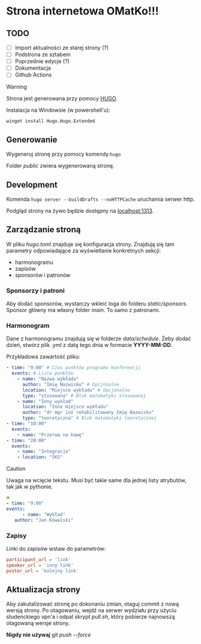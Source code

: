 # Strona internetowa OMatKo!!!

## TODO

- [ ] Import aktualności ze starej strony (?)
- [ ] Podstrona ze sztabem
- [ ] Poprzednie edycje (?)
- [ ] Dokumentacja
- [ ] Github Actions

> [!WARNING]
>
> Strona jest generowana przy pomocy [HUGO](https://gohugo.io/).
>
> Instalacja na Windowsie (w powershell'u):
>
> `winget install Hugo.Hugo.Extended`

## Generowanie

Wygeneruj stronę przy pomocy komendy:`hugo`

Folder _public_ zwiera wygenerowaną stronę.

## Development

Komenda `hugo server --buildDrafts --noHTTPCache` uruchamia serwer http.

Podgląd strony na żywo będzie dostępny na [localhost:1313](http://localhost:1313).

## Zarządzanie stroną

W pliku _hugo.toml_ znajduje się konfiguracja strony.
Znajdują się tam parametry odpowiadające za wyświetlanie konkretnych sekcji:

- harmonogramu
- zapisów
- sponsorów i patronów

### Sponsorzy i patroni

Aby dodać sponsorów, wystarczy wkleić loga do folderu _static/sponsors_. Sponsor główny ma własny folder _main_.
To samo z patronami.

### Harmonogram

Dane z harmonogramu znajdują się w folderze _data/schedule_.
Żeby dodać dzień, stwórz plik .yml z datą tego dnia w formacie **YYYY-MM-DD**.

Przykładowa zawartość pliku:

```yml
- time: "9:00" # Czas punktów programu konferencji
  events: # Lista punktów
    - name: "Nazwa wykładu"
      author: "Imię Nazwisko" # Opcjonalne
      location: "Miejsce wykładu" # Opcjonalne
      type: "stosowana" # Blok matematyki stosowanej
    - name: "Inny wykład"
      location: "Inne miejsce wykładu"
      author: "dr mgr inż rehabilitowany Imię Nazwisko"
      type: "teoretyczna" # Blok matematyki teoretycznej
- time: "10:00"
  events:
    - name: "Przerwa na kawę"
- time: "20:00"
  events:
    - name: "Integracja"
    - location: "SKS"
```

> [!CAUTION]
>
> Uwaga na wcięcie tekstu. Musi być takie same dla jednej listy atrybutów, tak jak w pythonie.
>
> ```yml
> ❌
> - time: "9:00"
> events:
>       - name: "Wykład"
>    author: "Jan Kowalski"
> ```

### Zapisy

Linki do zapisów wstaw do parametrów:

```toml
participant_url = 'link'
speaker_url = 'inny link'
poster_url = 'kolejny link'
```

## Aktualizacja strony

Aby zakutalizować stronę po dokonaniu zmian, otaguj commit z nową wersją strony.
Po otagowaniu, wejdź na serwer wydziału przy użyciu studenckiego vpn'a i odpal skrypt _pull.sh_, który pobierze najnowszą otagowaną wersje strony.

**Nigdy nie używaj** git _push --force_

